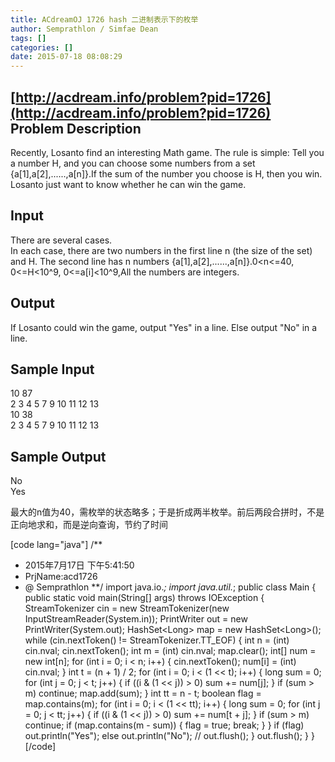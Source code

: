 ```yaml
---
title: ACdreamOJ 1726 hash 二进制表示下的枚举
author: Semprathlon / Simfae Dean
tags: []
categories: []
date: 2015-07-18 08:08:29
---
```

[http://acdream.info/problem?pid=1726](http://acdream.info/problem?pid=1726)
Problem Description
----
Recently, Losanto find an interesting Math game. The rule is simple: Tell you a number H, and you can choose some numbers from a set {a[1],a[2],......,a[n]}.If the sum of the number you choose is H, then you win. Losanto just want to know whether he can win the game.

Input
----
There are several cases.   
In each case, there are two numbers in the first line n (the size of the set) and H. The second line has n numbers {a[1],a[2],......,a[n]}.0<n<=40, 0<=H&lt;10^9, 0<=a[i]&lt;10^9,All the numbers are integers.   

Output
----
If Losanto could win the game, output "Yes" in a line. Else output "No" in a line.   

Sample Input
----
10 87   
2 3 4 5 7 9 10 11 12 13   
10 38   
2 3 4 5 7 9 10 11 12 13   

Sample Output
----
No   
Yes

最大的n值为40，需枚举的状态略多；于是折成两半枚举。前后两段合拼时，不是正向地求和，而是逆向查询，节约了时间   

[code lang="java"]
/**
 * 2015年7月17日 下午5:41:50
 * PrjName:acd1726
 * @ Semprathlon
**/
import java.io.*;
import java.util.*;
public class Main {
	public static void main(String[] args) throws IOException {
		StreamTokenizer cin = new StreamTokenizer(new InputStreamReader(System.in));
		PrintWriter out = new PrintWriter(System.out);
		HashSet&lt;Long&gt; map = new HashSet&lt;Long&gt;();
		while (cin.nextToken() != StreamTokenizer.TT_EOF) {
			int n = (int) cin.nval;
			cin.nextToken();
			int m = (int) cin.nval;
			map.clear();
			int[] num = new int[n];
			for (int i = 0; i &lt; n; i++) {
				cin.nextToken();
				num[i] = (int) cin.nval;
			}
			int t = (n + 1) / 2;
			for (int i = 0; i &lt; (1 &lt;&lt; t); i++) {
				long sum = 0;
				for (int j = 0; j &lt; t; j++) {
					if ((i &amp; (1 &lt;&lt; j)) &gt; 0)
						sum += num[j];
				}
				if (sum &gt; m)
					continue;
				map.add(sum);
			}
			int tt = n - t;
			boolean flag = map.contains(m);
			for (int i = 0; i &lt; (1 &lt;&lt; tt); i++) {
				long sum = 0;
				for (int j = 0; j &lt; tt; j++) {
					if ((i &amp; (1 &lt;&lt; j)) &gt; 0)
						sum += num[t + j];
				}
				if (sum &gt; m)
					continue;
				if (map.contains(m - sum)) {
					flag = true;
					break;
				}
			}
			if (flag)
				out.println(&quot;Yes&quot;);
			else
				out.println(&quot;No&quot;);
			// out.flush();
		}
		out.flush();
	}
}
[/code]